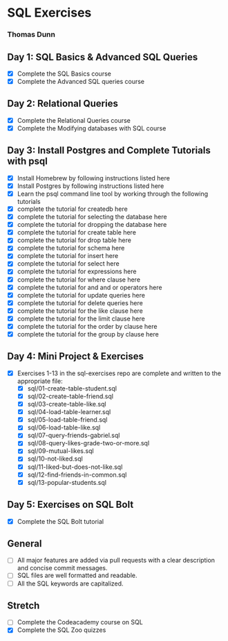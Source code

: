 # SQL Exercises

### Thomas Dunn


## Day 1: SQL Basics & Advanced SQL Queries

 - [X] Complete the SQL Basics course
 - [X] Complete the Advanced SQL queries course

## Day 2: Relational Queries

 - [X] Complete the Relational Queries course
 - [X] Complete the Modifying databases with SQL course

## Day 3: Install Postgres and Complete Tutorials with psql

 - [X] Install Homebrew by following instructions listed here
 - [X] Install Postgres by following instructions listed here
 - [X] Learn the psql command line tool by working through the following tutorials
 - [X] complete the tutorial for createdb here
 - [X] complete the tutorial for selecting the database here
 - [X] complete the tutorial for dropping the database here
 - [X] complete the tutorial for create table here
 - [X] complete the tutorial for drop table here
 - [X] complete the tutorial for schema here
 - [X] complete the tutorial for insert here
 - [X] complete the tutorial for select here
 - [X] complete the tutorial for expressions here
 - [X] complete the tutorial for where clause here
 - [X] complete the tutorial for and and or operators here
 - [X] complete the tutorial for update queries here
 - [X] complete the tutorial for delete queries here
 - [X] complete the tutorial for the like clause here
 - [X] complete the tutorial for the limit clause here
 - [X] complete the tutorial for the order by clause here
 - [X] complete the tutorial for the group by clause here

## Day 4: Mini Project & Exercises

 - [X] Exercises 1-13 in the sql-exercises repo are complete and written to the appropriate file:
    - [X] sql/01-create-table-student.sql
    - [X] sql/02-create-table-friend.sql
    - [X] sql/03-create-table-like.sql
    - [X] sql/04-load-table-learner.sql
    - [X] sql/05-load-table-friend.sql
    - [X] sql/06-load-table-like.sql
    - [X] sql/07-query-friends-gabriel.sql
    - [X] sql/08-query-likes-grade-two-or-more.sql
    - [X] sql/09-mutual-likes.sql
    - [X] sql/10-not-liked.sql
    - [X] sql/11-liked-but-does-not-like.sql
    - [X] sql/12-find-friends-in-common.sql
    - [X] sql/13-popular-students.sql

## Day 5: Exercises on SQL Bolt

- [X] Complete the SQL Bolt tutorial

## General

 - [ ] All major features are added via pull requests with a clear description and concise commit messages.
 - [ ] SQL files are well formatted and readable.
 - [ ] All the SQL keywords are capitalized.

## Stretch

- [ ] Complete the Codeacademy course on SQL
- [X] Complete the SQL Zoo quizzes
